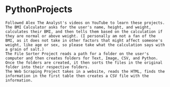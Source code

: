 # PythonProjects
	Followed Alex The Analyst's videos on YouTube to learn these projects.
	The BMI Calculator asks for the user's name, height, and weight, calculates their BMI, and then tells them based on the calculation if they are normal or above weight. (I personally am not a fan of the BMI, as it does not take in other factors that might affect someone's weight, like age or sex, so please take what the calculation says with a grain of salt.)
	The File Sorter Project reads a path for a folder on the user's computer and then creates folders for Text, Image, CSV, and Python. Once the folders are created, it then sorts the files in the original folder into their respective folders. 
	The Web Scraping Project takes in a website, reads the HTML, finds the information in the first table then creates a CSV file with the information. 
